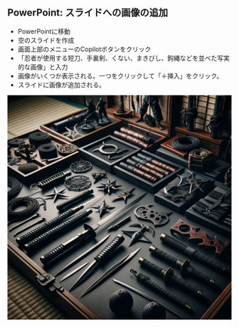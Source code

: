 ## PowerPoint: スライドへの画像の追加

- PowerPointに移動
- 空のスライドを作成
- 画面上部のメニューのCopilotボタンをクリック
- 「忍者が使用する短刀、手裏剣、くない、まきびし、鉤縄などを並べた写実的な画像」と入力
- 画像がいくつか表示される。一つをクリックして「＋挿入」をクリック。
- スライドに画像が追加される。


![](ninja-tools.jpg)